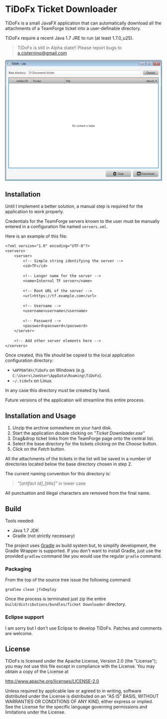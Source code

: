 TiDoFx Ticket Downloader
========================

TiDoFx is a small JavaFX application that can automatically download all the
attachments of a TeamForge ticket into a user-definable directory.

TiDoFx require a recent Java 1.7 JRE to run (at least 1.7.0_u25).

> TiDoFx is still in Alpha state!!
> Please report bugs to [a.cisternino@gmail.com](mailto:a.cisternino@gmail.com)

![image](screenshot.png "TiDoFx screenshot")


Installation
------------

Until I implement a better solution, a manual step is required for the
application to work properly.

Credentials for the TeamForge servers known to the user must be manually
entered in a configuration file named `servers.xml`.

Here is an example of this file:

    <?xml version="1.0" encoding="UTF-8"?>
    <servers>
        <server>
            <!-- Simple string identifying the server -->
            <id>TF</id>

            <!-- Longer name for the server -->
            <name>Internal TF server</name>

            <!-- Root URL of the server -->
            <url>https://tf.example.com</url>

            <!-- Username -->
            <username>username</username>

            <!-- Password -->
            <password>password</password>
        </server>

        <!-- Add other server elements here -->
    </servers>

Once created, this file should be copied to the local application configuration
directory:

* `%APPDATA%\TiDoFx` on Windows (e.g. `C:\Users\JoeUser\AppData\Roaming\TiDoFx`).
* `~/.tidofx` on Linux.

In any case this directory must be created by hand.

Future versions of the application will streamline this entire process.


Installation and Usage
----------------------

1. Unzip the archive somewhere on your hard disk.
1. Start the application double clicking on _"Ticket Downloader.exe"_
1. Drag&drop ticket links from the TeamForge page onto the central list.
1. Select the base directory for the tickets clicking on the _Choose_ button.
1. Click on the _Fetch_ button.

All the attachments of the tickets in the list will be saved in a number of
directories located below the base directory chosen in step 2.

The current naming convention for this directory is:

> *"[artifact Id]_[title]"* in lower case

All punctuation and illegal characters are removed from the final name.


Build
-----

Tools needed:

* Java 1.7 JDK
* Gradle (not strictly necessary)

The project uses [Gradle] as build system but, to simplify development,
the Gradle Wrapper is supported. If you don't want to install Gradle, just use
the provided `gradlew` command like you would use the regular `gradle` command.

### Packaging ###

From the top of the source tree issue the following command:

    gradlew clean jfxDeploy

Once the process is terminated just zip the entire
`build/distributions/bundles/Ticket Downloader` directory.

### Eclipse support ###

I am sorry but I don't use Eclipse to develop TiDoFx. Patches and comments
are welcome.

[Gradle]: http://www.gradle.org/


License
-------

TiDoFx is licensed under the Apache License, Version 2.0 (the "License");
you may not use this file except in compliance with the License. You may
obtain a copy of the License at

http://www.apache.org/licenses/LICENSE-2.0

Unless required by applicable law or agreed to in writing, software
distributed under the License is distributed on an "AS IS" BASIS,
WITHOUT WARRANTIES OR CONDITIONS OF ANY KIND, either express or implied.
See the License for the specific language governing permissions and
limitations under the License.
